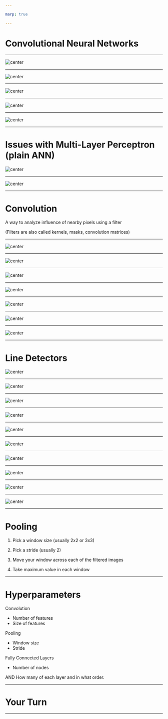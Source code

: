 ```yaml
---

marp: true

---
```


<style>
img[alt~="center"] {
  display: block;
  margin: 0 auto;
}
</style>

# Convolutional Neural Networks

---

![center](res/conNN02.jpg)

<!--

Like neural networks, convolutional neural networks were inspired by biology.

In the 1960s, David Hubel and Torsten Wiesel showed that the visual cortex in cats and monkeys contain neurons that fire individually in response to small regions in the field of view.

Image Details:
* [conNN02.jpg](https://pixabay.com/photos/eye-iris-pupil-vision-eyeball-3221498/): Pixabay License
-->

---

![center](res/conNN03.jpg)

<!--
For a given neuron, the visual space that affects whether or not that neuron will fire is known as its "receptive field."

Neurons that are spatially close together often have similar and overlapping receptive fields.

Our eyes and brains then take the information from each of these small receptive fields and meld them together into the images that we see.

Image Details:
* [conNN03.jpg](https://pixabay.com/illustrations/grid-block-cube-square-design-684983/): Pixabay License
-->

---

![center](res/conNN01.png)

<!--

In the 1980s researchers were inspired by the visual cortex and used these ideas to create convolutional neural networks.

A convolutional neural network is simply a neural network with additional (or different) types of layers. There are convolutional layers, downsampling layers, and pooling layers.


Image Details:
* [conNN01.png](https://pixabay.com/illustrations/wallpapper-music-colors-80-s-778185/): Pixabay License
-->

---

![center](res/conNN05.jpg)

<!--
You can stack different numbers of these layers in various orders to achieve different results during training.

Image Details:
* [conNN05.jpg](https://pixabay.com/photos/pancake-crepes-eat-food-crepe-640869/): Pixabay License
-->

---

![center](res/conNN13.png)

<!--
Recall the simplest building block for a typical neural network: the perceptron.

Image Details:
* [conNN13.png](https://opensource.google/docs/copyright/): Copyright Google
-->

---

# Issues with Multi-Layer Perceptron (plain ANN)

![center](res/conNN15.png)

<!--
If we are dealing with image data, small and often insignificant changes to the training data can yield large and often incorrect changes to the learned parameters in the model.

For example, consider a problem where you want to identify a cat in an image. If the cat is translated to a different part of the image, then the model will adjust different weights to recognize the cat. But the cat being on the left or right of an image isn't really a defining feature of a cat, right? We'd prefer to recognize things like ears, fur, etc.

CNNs help us solve this problem.

Image Details:
* [conNN15.png](https://pixabay.com/illustrations/black-cat-is-curious-black-cat-4134136/): Pixabay License
-->

---

![center](res/conNN14.png)

<!--
In a convolutional neural network, we first feed our data into convolutional, downsampling, and pooling layers. The results are then fed into a fully connected neural network like we have seen before.

Image Details:
* [conNN14.png](https://opensource.google/docs/copyright/): Copyright Google
-->

---

# Convolution

A way to analyze influence of nearby pixels using a filter

(Filters are also called kernels, masks, convolution matrices)

---

![center](res/conNN16.png)

<!--
Let's look at a simple example. Imagine we have the image on the left. It's just a rectangle with two halves shaded different colors.

The intensity of each pixel is recorded on the right. This is how we typically work with image data.

Image Details:
* [conNN16.png](https://opensource.google/docs/copyright/): Copyright Google
-->

---

![center](res/conNN17.png)

<!--
We'll apply this 3x3 filter to the image.

It's a filter that adds a blurring effect.

Image Details:
* [conNN17.png](https://opensource.google/docs/copyright/): Copyright Google
-->

---

![center](res/conNN18.png)

<!--
We'll apply this 3x3 filter to the image.

It's a filter that adds a blurring effect.

Image Details:
* [conNN18.png](https://opensource.google/docs/copyright/): Copyright Google
-->

---

![center](res/conNN19.png)

<!--
Let's use the 3x3 filter to calculate the new value for this pixel.

Image Details:
* [conNN19.png](https://opensource.google/docs/copyright/): Copyright Google
-->

---

![center](res/conNN20.png)

<!--
First we think of centering the filter on the pixel. Then we multiply the values in the filter by the values in the image. And finally, we add up the result.

As you can see, the new pixel value is slightly lower than 100, but it's higher than 50. So the intensity is getting muted a little. This is because our filter is averaging the intensity of all the pixels around the center point. That is why this filter results in a blurring effect.

Image Details:
* [conNN20.png](https://opensource.google/docs/copyright/): Copyright Google
-->

---

![center](res/conNN21.png)

<!--
You may be wondering what happens if we're at the edge. There are different ways to handle this. But it's common to pad the original image with 0's around the edges. That way, those values drop out in the average.

Image Details:
* [conNN21.png](https://opensource.google/docs/copyright/): Copyright Google
-->

---

![center](res/conNN22.png)

<!--
Here you can see that we only used the part of the filter that is relevant to the image.

Image Details:
* [conNN22.png](https://opensource.google/docs/copyright/): Copyright Google
-->

---

# Line Detectors

![center](res/conNN23.png)

<!--
Here are two very common kernels that can be used to detect lines in an image.

Overall the goal is to detect sharp changes in intensity. Let's see how this works by doing an example with G_{x}.

Image Details:
* [conNN23.png](https://opensource.google/docs/copyright/): Copyright Google
-->

---

![center](res/conNN24.png)

<!--
On the left we have an image that is similar to the previous example. There is a line down the center, where the shading changes color. Let's see if the kernel G_{x} can detect this line.

Calculate the pixel on the right.

Image Details:
* [conNN24.png](https://opensource.google/docs/copyright/): Copyright Google
-->

---

![center](res/conNN25.png)

<!--

We get 0. There are no changes in intensity in the 3x3 block that is highlighted in the original image.

Image Details:
* [conNN25.png](https://opensource.google/docs/copyright/): Copyright Google
-->

---

![center](res/conNN26.png)

<!--

Now let's move one pixel to the right.

Image Details:
* [conNN26.png](https://opensource.google/docs/copyright/): Copyright Google
-->

---

![center](res/conNN27.png)

<!--

We get 200/9.

Image Details:
* [conNN27.png](https://opensource.google/docs/copyright/): Copyright Google
-->

---

![center](res/conNN28.png)

<!--

Again move one pixel to the right.

Image Details:
* [conNN28.png](https://opensource.google/docs/copyright/): Copyright Google
-->

---

![center](res/conNN29.png)

<!--

We get 300/9.

Image Details:
* [conNN29.png](https://opensource.google/docs/copyright/): Copyright Google
-->

---

![center](res/conNN30.png)

<!--

Finally, let's move one more pixel to the right.

Image Details:
* [conNN30.png](https://opensource.google/docs/copyright/): Copyright Google
-->

---

![center](res/conNN31.png)


<!--

And again we get 0.

Thus, we see that a vertical line was detected when the intensity changed in the original image.

Image Details:
* [conNN31.png](https://opensource.google/docs/copyright/): Copyright Google
-->

---

![center](res/conNN14.png)

<!--
This type of convolution happens in the convolutional layers of a neural network. The values in the kernels are parameters that will be learned during training. Thus, the specific features in the images that the kernels are testing for is something that the model "learns." In other words, you don't say "Hey model, test for vertical lines." Instead, the model identifies the features that are important to test for.

Image Details:
* [conNN14.png](https://opensource.google/docs/copyright/): Copyright Google
-->

---

# Pooling

1. Pick a window size (usually 2x2 or 3x3)

1. Pick a stride (usually 2)

1. Move your window across each of the filtered images

1. Take maximum value in each window

<!--
Pooling is a type of downsampling that often occurs after convolution. The goal is, without losing much information, to reduce the size of the training data before it goes into the fully connected network.

-->

---

# Hyperparameters

Convolution
* Number of features
* Size of features

Pooling
* Window size
* Stride

Fully Connected Layers
* Number of nodes

AND How many of each layer and in what order.

<!--
While a convolutional neural network learns MANY parameters, there are also several hyperparameters that are chosen by the user. Here are the main ones. But as with our previous neural networks, the user can also choose the optimizer, activation function, etc.

-->

---

# Your Turn

<!--
Now it's your turn to build a CNN in the lab.
-->

---
